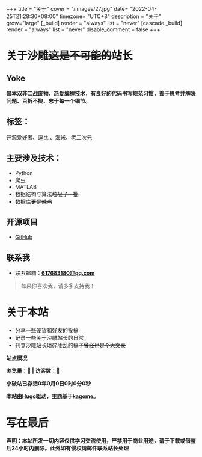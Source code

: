 +++
title = "关于"
cover = "/images/27.jpg"
date= "2022-04-25T21:28:30+08:00"
timezone= "UTC+8"
description = "关于"
grow="large"
[_build]
    render = "always"
    list   = "never"
[cascade._build]
    render = "always"
    list   = "never"
    disable_comment = false
+++

# 关于沙雕~~这是不可能的~~站长
Yoke
---
**普本双非二战废物，热爱编程技术，有良好的代码书写规范习惯，善于思考并解决问题、百折不挠、忠于每一个细节。**

标签：
---
开源爱好者、逗比 、海米、老二次元

主要涉及技术：
---
* Python
* 爬虫
* MATLAB
* 数据结构与算法~~垃圾了一批~~
* 数据库~~更是辣鸡~~
  
开源项目
----
* [GitHub](https://github.com/LoveGlaze)  
  
联系我
----
* 联系邮箱：**617683180@qq.com** 

> 如果你喜欢我，请多多支持我！

# 关于本站
* 分享一些硬货和好友的投稿
* 记录一些关于沙雕站长的日常，
* 刊登沙雕站长琐碎凌乱的稿子~~曾经也是个大文豪~~  

**站点概况**
<div>
<!-- 不蒜子计数 -->
<left style="font-weight:bold;">
        浏览量：<span id="busuanzi_value_site_pv"><i class="fa fa-spinner fa-spin"></i></span>👀 | 访客数：<span id="busuanzi_value_site_uv"><i class="fa fa-spinner fa-spin"></i></span>👦
</left>
<script async src="//busuanzi.ibruce.info/busuanzi/2.3/busuanzi.pure.mini.js"></script>
<!-- 不蒜子计数 -->	
<p class="SiteRunningTime" style="font-weight:bold;">小破站已存活<label class="year">0</label>年<label
                class="month">0</label>月<label class="day">0</label>日<label class="hour">0</label>时<label
                class="minute">0</label>分<label class="second">0</label>秒</p>
<script>
    var startTime = "2022-05-05";
    var calculationTime = function (startTime) {
        var s1 = new Date(startTime.replace(/-/g, "/")),
            s2 = new Date(),
            runTime = parseInt((s2.getTime() - s1.getTime()) / 1000);
        var year = Math.floor(runTime / 86400 / 365);
        runTime = runTime % (86400 * 365);
        var month = Math.floor(runTime / 86400 / 30);
        runTime = runTime % (86400 * 30);
        var day = Math.floor(runTime / 86400);
        runTime = runTime % 86400;
        var hour = Math.floor(runTime / 3600);
        runTime = runTime % 3600;
        var minute = Math.floor(runTime / 60);
        runTime = runTime % 60;
        var second = runTime;
        document.querySelector(".SiteRunningTime > .year").innerText = year;
        document.querySelector(".SiteRunningTime > .month").innerText = month;
        document.querySelector(".SiteRunningTime > .day").innerText = day;
        document.querySelector(".SiteRunningTime > .hour").innerText = hour;
        document.querySelector(".SiteRunningTime > .minute").innerText = minute;
        document.querySelector(".SiteRunningTime > .second").innerText = second
    };
    setInterval("calculationTime(startTime)", 1000);
</script>
</div>

**本站由[Hugo](https://gohugo.io/)驱动，主题基于[kagome](https://github.com/miiiku/hugo-theme-kagome)。**

# 写在最后
**声明：本站所发一切内容仅供学习交流使用，严禁用于商业用途，请于下载或借鉴后24小时内删除。此外如有侵权请邮件联系站长处理**



